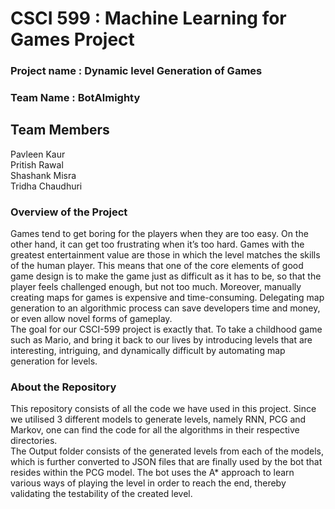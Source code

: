 # CSCI 599 : Machine Learning for Games Project 

### Project name : Dynamic level Generation of Games
### Team Name : BotAlmighty

<h2>Team Members</h2>
Pavleen Kaur<br>
Pritish Rawal<br>
Shashank Misra<br>
Tridha Chaudhuri<br>

<h3>Overview of the Project</h3>
Games tend to get boring for the players when they are too easy. On the other hand, it can get too frustrating when it’s too hard. Games with the greatest entertainment value are those in which the level matches the skills of the human player. This means that one of the core elements of good game design is to make the game just as difficult as it has to be, so that the player feels challenged enough, but not too much. Moreover, manually creating maps for games is expensive and time-consuming. Delegating map generation to an algorithmic process can save developers time and money, or even allow novel forms of gameplay.     <br>
The goal for our CSCI-599 project is exactly that. To take a childhood game such as Mario, and bring it back to our lives by introducing levels that are interesting, intriguing, and dynamically difficult by automating map generation for levels. 

<h3>About the Repository</h3>
This repository consists of all the code we have used in this project. Since we utilised 3 different models to generate levels, namely RNN, PCG and Markov, one can find the code for all the algorithms in their respective directories.<br>
The Output folder consists of the generated levels from each of the models, which is further converted to JSON files that are finally used by the bot that resides within the PCG model.
The bot uses the A* approach to learn various ways of playing the level in order to reach the end, thereby validating the testability of the created level.
